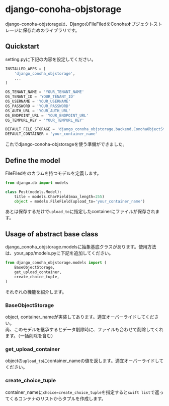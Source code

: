 # django-conoha-objstorage
django-conoha-objstorageは、DjangoのFileFiledをConohaオブジェクトストレージに保存ためのライブラリです。

## Quickstart
setting.pyに下記の内容を設定してください。

```python
INSTALLED_APPS = [
    'django_conoha_objstorage',
    ...
]
```

```python
OS_TENANT_NAME = 'YOUR_TENANT_NAME'
OS_TENANT_ID = 'YOUR_TENANT_ID'
OS_USERNAME = 'YOUR_USERNAME'
OS_PASSWORD = 'YOUR_PASSWORD'
OS_AUTH_URL = 'YOUR_AUTH_URL'
OS_ENDPOINT_URL = 'YOUR_ENDPOINT_URL'
OS_TEMPURL_KEY = 'YOUR_TEMPURL_KEY'

```

```python
DEFAULT_FILE_STORAGE = 'django_conoha_objstorage.backend.ConohaObjectStorage'
DEFAULT_CONTAINER = 'your_container_name'
```

これでdjango-conoha-objstorageを使う準備ができました。


## Define the model
FileFiledをのカラムを持つモデルを定義します。
```python
from django.db import models

class Post(models.Model):
    title = models.CharField(max_length=255)
    object = models.FileField(upload_to='your_container_name')
```
あとは保存するだけで`upload_to`に指定したcontainerにファイルが保存されます。

## Usage of abstract base class
django_conoha_objstorage.modelsに抽象基底クラスがあります。使用方法は、your_app/models.pyに下記を追加してください。
```python
from django_conoha_objstorage.models import (
    BaseObjectStorage,
    get_upload_container,
    create_choice_tuple,
)
```

それぞれの機能を紹介します。  
### BaseObjectStorage
object, container_nameが実装してあります。適宜オーバーライドしてください。  
尚、このモデルを継承するとデータ削除時に、ファイルも合わせて削除してくれます。（一括削除を含む）

### get_upload_container
objectの`upload_to`にcontainer_nameの値を返します。適宜オーバーライドしてください。

### create_choice_tuple
container_nameに`choice=create_choice_tuple`を指定すると`swift list`で返ってくるコンテナのリストからタプルを作成します。
